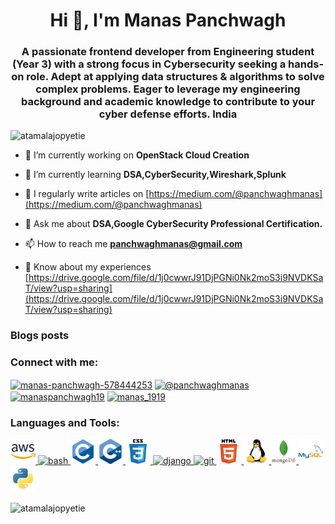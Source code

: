 <h1 align="center">Hi 👋, I'm Manas Panchwagh</h1>
<h3 align="center">A passionate frontend developer from Engineering student (Year 3) with a strong focus in Cybersecurity seeking a hands-on role. Adept at applying data structures & algorithms to solve complex problems. Eager to leverage my engineering background and academic knowledge to contribute to your cyber defense efforts. India</h3>

<p align="left"> <img src="https://komarev.com/ghpvc/?username=atamalajopyetie&label=Profile%20views&color=0e75b6&style=flat" alt="atamalajopyetie" /> </p>

- 🔭 I’m currently working on **OpenStack Cloud Creation**

- 🌱 I’m currently learning **DSA,CyberSecurity,Wireshark,Splunk**

- 📝 I regularly write articles on [https://medium.com/@panchwaghmanas](https://medium.com/@panchwaghmanas)

- 💬 Ask me about **DSA,Google CyberSecurity Professional Certification.**

- 📫 How to reach me **panchwaghmanas@gmail.com**

- 📄 Know about my experiences [https://drive.google.com/file/d/1j0cwwrJ91DjPGNi0Nk2moS3i9NVDKSaT/view?usp=sharing](https://drive.google.com/file/d/1j0cwwrJ91DjPGNi0Nk2moS3i9NVDKSaT/view?usp=sharing)

### Blogs posts
<!-- BLOG-POST-LIST:START -->
<!-- BLOG-POST-LIST:END -->

<h3 align="left">Connect with me:</h3>
<p align="left">
<a href="https://linkedin.com/in/manas-panchwagh-578444253" target="blank"><img align="center" src="https://raw.githubusercontent.com/rahuldkjain/github-profile-readme-generator/master/src/images/icons/Social/linked-in-alt.svg" alt="manas-panchwagh-578444253" height="30" width="40" /></a>
<a href="https://medium.com/@panchwaghmanas" target="blank"><img align="center" src="https://raw.githubusercontent.com/rahuldkjain/github-profile-readme-generator/master/src/images/icons/Social/medium.svg" alt="@panchwaghmanas" height="30" width="40" /></a>
<a href="https://www.hackerrank.com/manaspanchwagh19" target="blank"><img align="center" src="https://raw.githubusercontent.com/rahuldkjain/github-profile-readme-generator/master/src/images/icons/Social/hackerrank.svg" alt="manaspanchwagh19" height="30" width="40" /></a>
<a href="https://www.leetcode.com/manas_1919" target="blank"><img align="center" src="https://raw.githubusercontent.com/rahuldkjain/github-profile-readme-generator/master/src/images/icons/Social/leet-code.svg" alt="manas_1919" height="30" width="40" /></a>
</p>

<h3 align="left">Languages and Tools:</h3>
<p align="left"> <a href="https://aws.amazon.com" target="_blank" rel="noreferrer"> <img src="https://raw.githubusercontent.com/devicons/devicon/master/icons/amazonwebservices/amazonwebservices-original-wordmark.svg" alt="aws" width="40" height="40"/> </a> <a href="https://www.gnu.org/software/bash/" target="_blank" rel="noreferrer"> <img src="https://www.vectorlogo.zone/logos/gnu_bash/gnu_bash-icon.svg" alt="bash" width="40" height="40"/> </a> <a href="https://www.cprogramming.com/" target="_blank" rel="noreferrer"> <img src="https://raw.githubusercontent.com/devicons/devicon/master/icons/c/c-original.svg" alt="c" width="40" height="40"/> </a> <a href="https://www.w3schools.com/cpp/" target="_blank" rel="noreferrer"> <img src="https://raw.githubusercontent.com/devicons/devicon/master/icons/cplusplus/cplusplus-original.svg" alt="cplusplus" width="40" height="40"/> </a> <a href="https://www.w3schools.com/css/" target="_blank" rel="noreferrer"> <img src="https://raw.githubusercontent.com/devicons/devicon/master/icons/css3/css3-original-wordmark.svg" alt="css3" width="40" height="40"/> </a> <a href="https://www.djangoproject.com/" target="_blank" rel="noreferrer"> <img src="https://cdn.worldvectorlogo.com/logos/django.svg" alt="django" width="40" height="40"/> </a> <a href="https://git-scm.com/" target="_blank" rel="noreferrer"> <img src="https://www.vectorlogo.zone/logos/git-scm/git-scm-icon.svg" alt="git" width="40" height="40"/> </a> <a href="https://www.w3.org/html/" target="_blank" rel="noreferrer"> <img src="https://raw.githubusercontent.com/devicons/devicon/master/icons/html5/html5-original-wordmark.svg" alt="html5" width="40" height="40"/> </a> <a href="https://www.linux.org/" target="_blank" rel="noreferrer"> <img src="https://raw.githubusercontent.com/devicons/devicon/master/icons/linux/linux-original.svg" alt="linux" width="40" height="40"/> </a> <a href="https://www.mongodb.com/" target="_blank" rel="noreferrer"> <img src="https://raw.githubusercontent.com/devicons/devicon/master/icons/mongodb/mongodb-original-wordmark.svg" alt="mongodb" width="40" height="40"/> </a> <a href="https://www.mysql.com/" target="_blank" rel="noreferrer"> <img src="https://raw.githubusercontent.com/devicons/devicon/master/icons/mysql/mysql-original-wordmark.svg" alt="mysql" width="40" height="40"/> </a> <a href="https://www.python.org" target="_blank" rel="noreferrer"> <img src="https://raw.githubusercontent.com/devicons/devicon/master/icons/python/python-original.svg" alt="python" width="40" height="40"/> </a> </p>

<p><img align="center" src="https://github-readme-stats.vercel.app/api/top-langs?username=atamalajopyetie&show_icons=true&locale=en&layout=compact" alt="atamalajopyetie" /></p>
